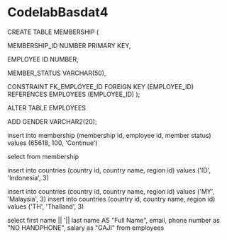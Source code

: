 # CodelabBasdat4
CREATE TABLE MEMBERSHIP (

MEMBERSHIP_ID NUMBER PRIMARY KEY,

EMPLOYEE ID NUMBER,

MEMBER_STATUS VARCHAR(50),

CONSTRAINT FK_EMPLOYEE_ID FOREIGN KEY (EMPLOYEE_ID) REFERENCES EMPLOYEES (EMPLOYEE_ID) );

ALTER TABLE EMPLOYEES

ADD GENDER VARCHAR2(20);

insert into membership (membership id, employee id, member status) values (65618, 100, 'Continue')

select from membership

insert into countries (country id, country name, region id) values ('ID', 'Indonesia', 3)

insert into countries (country id, country name, region id) values ('MY', 'Malaysia', 3) insert into countries (country id, country name, region id) values ('TH', 'Thailand', 3)

select first name || '|| last name AS "Full Name", email, phone number as "NO HANDPHONE", salary as "GAJI" from employees
